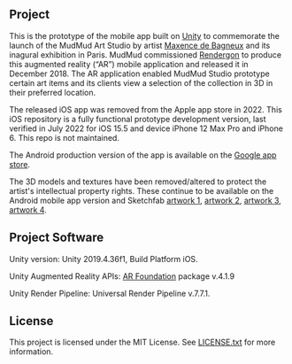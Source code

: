 ## Project
This is the prototype of the mobile app built on [Unity](https://unity.com/) to commemorate the launch of the MudMud Art Studio by artist [Maxence de Bagneux](https://www.instagram.com/maxencedebagneux/) and its inagural exhibition in Paris. MudMud commissioned [Rendergon](https://rendergon.com/portfolio/mudmudarstudio/)  to produce this augmented reality (“AR”) mobile application and released it in December 2018. The AR application enabled MudMud Studio prototype certain art items and its clients view a selection of the collection in 3D in their preferred location.

The released iOS app was removed from the Apple app store in 2022. This iOS repository is a fully functional prototype development version, last verified in July 2022 for iOS 15.5 and device iPhone 12 Max Pro and iPhone 6. This repo is not maintained.

The Android production version of the app is available on the [Google app store](https://play.google.com/store/apps/details?id=com.Rendergon.MudMudAR_Art).

The 3D models and textures have been removed/altered to protect the artist's intellectual property rights. These continue to be available on the Android mobile app version and Sketchfab [artwork 1](https://sketchfab.com/3d-models/mudmud-tribal-art-component-1-fbc49cd2684d43a28d5f6a889290f72e), [artwork 2](https://sketchfab.com/3d-models/mudmud-tribal-art-component-2-6f7da650a5a8426f9b1db61b0b88a10c), [artwork 3](https://sketchfab.com/3d-models/mudmud-tribal-art-component-3-bbc4642ab606425c9088faef119fb1fe), [artwork 4](https://sketchfab.com/3d-models/glace-ceramic-3a5eb273d09a435b9ad06d9cbf0593b4).

## Project Software
Unity version: Unity 2019.4.36f1, Build Platform iOS.

Unity Augmented Reality APIs: [AR Foundation](https://docs.unity3d.com/Packages/com.unity.xr.arfoundation@4.1/manual/index.html) package v.4.1.9

Unity Render Pipeline: Universal Render Pipeline v.7.7.1.

## License
This project is licensed under the MIT License. See [LICENSE.txt](https://github.com/sergiosolorzano/MudMud-ARStudio-iOS/blob/main/LICENSE) for more information.
